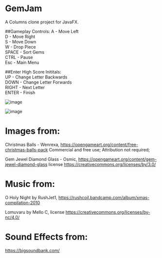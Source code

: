 # GemJam

A Columns clone project for JavaFX. 

##Gameplay Controls: 
A - Move Left  
D - Move Right  
S - Move Down  
W - Drop Piece  
SPACE - Sort Gems  
CTRL - Pause  
Esc - Main Menu  

##Enter High Score Inititals:  
UP - Change Letter Backwards  
DOWN - Change Letter Forwards  
RIGHT - Next Letter  
ENTER - Finish  
  
![image](https://user-images.githubusercontent.com/33186063/142010820-791507a3-1f71-42a9-9d7a-12736f397d01.png)

![image](https://user-images.githubusercontent.com/33186063/142011208-68d547ee-5172-4050-9b7b-7a0d56f9dbbc.png)

# Images from: 
Christmas Balls - Wenrexa, https://opengameart.org/content/free-christmas-balls-pack Commercial and free use; Attribution not required;

Gem Jewel Diamond Glass - Osmic, https://opengameart.org/content/gem-jewel-diamond-glass license https://creativecommons.org/licenses/by/3.0/

# Music from:
O Holy Night by RushJet1, https://rushcoil.bandcamp.com/album/xmas-compilation-2010

Lomuvaru by Mello C, license https://creativecommons.org/licenses/by-nc/4.0/

# Sound Effects from:
https://bigsoundbank.com/
